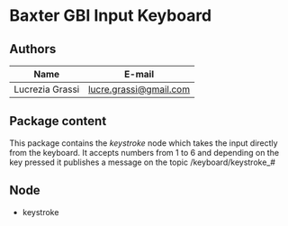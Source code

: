# Baxter GBI Input Keyboard

## Authors

| Name | E-mail |
|------|--------|
| Lucrezia Grassi | lucre.grassi@gmail.com |

## Package content

This package contains the *keystroke* node which takes the input directly from the keyboard.
It accepts numbers from 1 to 6 and depending on the key pressed it publishes a message on the topic /keyboard/keystroke_#

## Node
* keystroke
